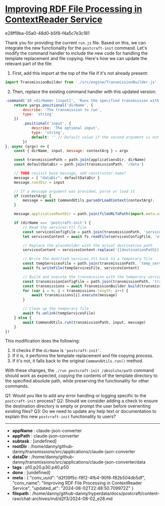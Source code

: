 # [Improving RDF File Processing in ContextReader Service](https://claude.ai/chat/d2f39f5c-f8f2-4fb4-90f8-f82b504db5df)

e28ff9ba-05a0-48d0-b5f8-f4a5c7e3c181

 Thank you for providing the current `run.js` file. Based on this, we can integrate the new functionality for the `postcraft-init` command. Let's modify the command handler to include the new code for handling the template replacement and file copying. Here's how we can update the relevant part of the file:

1. First, add this import at the top of the file if it's not already present:

```javascript
import TransmissionBuilder from './src/engine/TransmissionBuilder.js'
```

2. Then, replace the existing command handler with this updated version:

```javascript
.command('$0 <dirName> [input]', 'Runs the specified transmission with optional input value', (yargs) => {
    return yargs.positional('dirName', {
        describe: 'The transmission to run',
        type: 'string'
    })
        .positional('input', {
            describe: 'The optional input',
            type: 'string',
            default: '' // Default value if the second argument is not provided
        })
}, async (argv) => {
    const { dirName, input, message: contextArg } = argv

    const transmissionPath = path.join(applicationsDir, dirName)
    const defaultDataDir = path.join(transmissionPath, '/data')

    // TODO revisit base message, add constructor.name?
    message = { "dataDir": defaultDataDir }
    message.rootDir = input

    // If a message argument was provided, parse or load it
    if (contextArg) {
        message = await CommandUtils.parseOrLoadContext(contextArg);
    }

    message.applicationRootDir = path.join(fileURLToPath(import.meta.url), '../', transmissionPath)

    if (dirName === 'postcraft-init') {
        // Read the services.ttl file
        const servicesConfigFile = path.join(transmissionPath, 'services.ttl')
        let servicesContent = await fs.readFile(servicesConfigFile, 'utf8')

        // Replace the placeholder with the actual destination path
        servicesContent = servicesContent.replace('{{destinationPath}}', input)

        // Write the modified services.ttl back to a temporary file
        const tempServicesFile = path.join(transmissionPath, 'temp_services.ttl')
        await fs.writeFile(tempServicesFile, servicesContent)

        // Build and execute the transmission with the temporary services file
        const transmissionConfigFile = path.join(transmissionPath, 'transmission.ttl')
        const transmissions = await TransmissionBuilder.build(transmissionConfigFile, tempServicesFile)
        for (var i = 0; i < transmissions.length; i++) {
            await transmissions[i].execute(message)
        }

        // Clean up the temporary file
        await fs.unlink(tempServicesFile)
    } else {
        await CommandUtils.run(transmissionPath, input, message)
    }
})
```

This modification does the following:

1. It checks if the `dirName` is `'postcraft-init'`.
2. If it is, it performs the template replacement and file copying process.
3. If it's not, it falls back to the original `CommandUtils.run()` method.

With these changes, the `./run postcraft-init /absolute/path` command should work as expected, copying the contents of the template directory to the specified absolute path, while preserving the functionality for other commands.

Q1: Would you like to add any error handling or logging specific to the `postcraft-init` process?
Q2: Should we consider adding a check to ensure the destination directory is empty or prompt the user before overwriting existing files?
Q3: Do we need to update any help text or documentation to explain this new `postcraft-init` functionality to users?

---

* **appName** : claude-json-converter
* **appPath** : claude-json-converter
* **subtask** : [undefined]
* **rootDir** : /home/danny/github-danny/transmissions/src/applications/claude-json-converter
* **dataDir** : /home/danny/github-danny/transmissions/src/applications/claude-json-converter/data
* **tags** : p10.p20.p30.p40.p50
* **done** : [undefined]
* **meta** : {
  "conv_uuid": "d2f39f5c-f8f2-4fb4-90f8-f82b504db5df",
  "conv_name": "Improving RDF File Processing in ContextReader Service",
  "updated_at": "2024-08-02T22:48:50.709972Z"
}
* **filepath** : /home/danny/github-danny/hyperdata/docs/postcraft/content-raw/chat-archives/md/d2f3/2024-08-02_e28.md